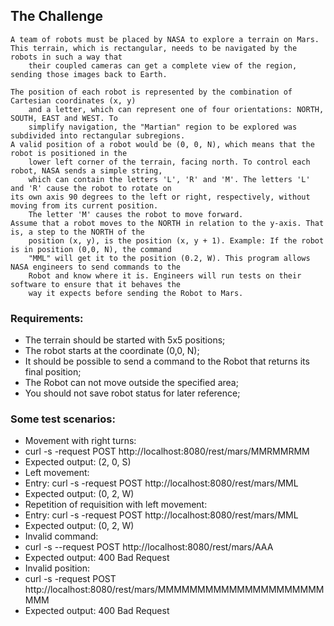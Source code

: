 ## The Challenge

	A team of robots must be placed by NASA to explore a terrain on Mars.
	This terrain, which is rectangular, needs to be navigated by the robots in such a way that 
        their coupled cameras can get a complete view of the region, sending those images back to Earth.

	The position of each robot is represented by the combination of Cartesian coordinates (x, y) 
        and a letter, which can represent one of four orientations: NORTH, SOUTH, EAST and WEST. To 
        simplify navigation, the "Martian" region to be explored was subdivided into rectangular subregions.
	A valid position of a robot would be (0, 0, N), which means that the robot is positioned in the 
        lower left corner of the terrain, facing north. To control each robot, NASA sends a simple string, 
        which can contain the letters 'L', 'R' and 'M'. The letters 'L' and 'R' cause the robot to rotate on 
	its own axis 90 degrees to the left or right, respectively, without moving from its current position. 
        The letter 'M' causes the robot to move forward.
	Assume that a robot moves to the NORTH in relation to the y-axis. That is, a step to the NORTH of the 
        position (x, y), is the position (x, y + 1). Example: If the robot is in position (0,0, N), the command 
        "MML" will get it to the position (0.2, W). This program allows NASA engineers to send commands to the 
        Robot and know where it is. Engineers will run tests on their software to ensure that it behaves the 
        way it expects before sending the Robot to Mars.

### Requirements:

- The terrain should be started with 5x5 positions;
- The robot starts at the coordinate (0,0, N);
- It should be possible to send a command to the Robot that returns its final position;
- The Robot can not move outside the specified area;
- You should not save robot status for later reference;

### Some test scenarios:

- Movement with right turns:
- curl -s -request POST http://localhost:8080/rest/mars/MMRMMRMM
- Expected output: (2, 0, S)
- Left movement:
- Entry: curl -s -request POST  http://localhost:8080/rest/mars/MML
- Expected output: (0, 2, W)
- Repetition of requisition with left movement:
- Entry: curl -s -request POST http://localhost:8080/rest/mars/MML
- Expected output: (0, 2, W)
- Invalid command:
- curl -s --request POST  http://localhost:8080/rest/mars/AAA
- Expected output: 400 Bad Request
- Invalid position:
- curl -s -request POST  http://localhost:8080/rest/mars/MMMMMMMMMMMMMMMMMMMMMMMM
- Expected output: 400 Bad Request